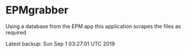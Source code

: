 # EPMgrabber
Using a database from the EPM app this application scrapes the files as required


Latest backup: Sun Sep 1 03:27:01 UTC 2019
